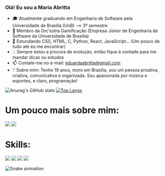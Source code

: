 ### Olá! Eu sou a Maria Abritta

- 🎓 Atualmente graduando em Engenharia de Software pela Universidade de Brasília (UnB) --> 3º semestre 
- 🚀 Membro da Orc'estra Gamificação (Empresa Júnior de Engenharia de Software da Universidade de Brasilia)
- 🌱 Estundando CSS, HTML, C, Python, React, JavaScript... (Um pouco de tudo até eu me encontrar)
- 💡 Sempre estou a procura de evolução, então fique à vontade para me mandar dicas ou estudos 
- 📫 Contate-me no e-mail: eduardaabritta@gmail.com
- ❔ Sobre mim: Tenho 19 anos, moro em Brasília, sou um pessoa proativa, criativa, comunicativa e organizada. Sou apaixonada por música e esportes, e claro, programação!

![Anurag's GitHub stats](https://github-readme-stats.vercel.app/api?username=MariaAbritta&show_icons=true&theme=gotham)
[![Top Langs](https://github-readme-stats.vercel.app/api/top-langs/?username=MariaAbritta&layout=compact&langs_count=16&theme=gotham)](https://github.com/anuraghazra/github-readme-stats)

##
# Um pouco mais sobre mim:
<div>
  <a href="https://www.instagram.com/mariaabritta_" target="_blank"><img src="https://img.shields.io/badge/Instagram-E4405F?style=for-the-badge&logo=instagram&logoColor=white" target="_blank"></a>
  <a href="https://www.linkedin.com/in/maria-abritta-ba7632174/" target="_blank"><img src="https://img.shields.io/badge/LinkedIn-0077B5?style=for-the-badge&logo=linkedin&logoColor=white" target="_blank"></a>
</div>

##
# Skills:
<div>
  <img src="https://img.shields.io/badge/Python-3776AB?style=for-the-badge&logo=python&logoColor=white"></a>
  <img src="https://img.shields.io/badge/HTML-239120?style=for-the-badge&logo=html5&logoColor=white"></a>
  <img src="https://img.shields.io/badge/CSS-239120?&style=for-the-badge&logo=css3&logoColor=white"></a>
  <img src="https://img.shields.io/badge/C-00599C?style=for-the-badge&logo=c&logoColor=white"></a>
</div>

![Snake animation](https://github.com/MariaAbritta/MariaAbritta/blob/output/github-contribution-grid-snake.svg)
 
